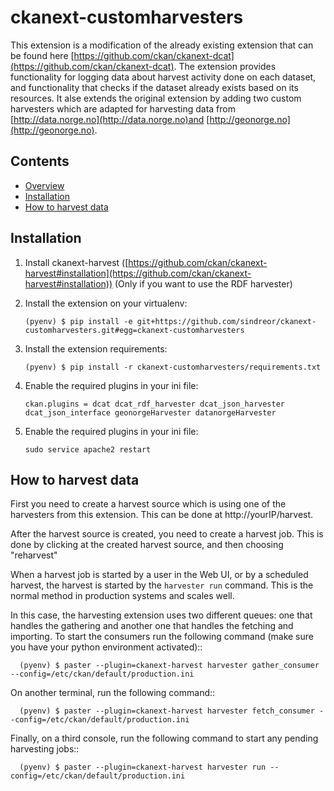 # ckanext-customharvesters


This extension is a modification of the already existing extension that can be found here [https://github.com/ckan/ckanext-dcat](https://github.com/ckan/ckanext-dcat). The extension provides functionality for logging data about harvest activity done on each dataset, and functionality that checks if the dataset already exists based on its resources. It alse extends the original extension by adding two custom harvesters which are adapted for harvesting data from [http://data.norge.no](http://data.norge.no)and [http://geonorge.no](http://geonorge.no).


## Contents

- [Overview](#overview)
- [Installation](#installation)
- [How to harvest data](#how-to-harvest-data)



## Installation

1.  Install ckanext-harvest ([https://github.com/ckan/ckanext-harvest#installation](https://github.com/ckan/ckanext-harvest#installation)) (Only if you want to use the RDF harvester)

2.  Install the extension on your virtualenv:

        (pyenv) $ pip install -e git+https://github.com/sindreor/ckanext-customharvesters.git#egg=ckanext-customharvesters

3.  Install the extension requirements:

        (pyenv) $ pip install -r ckanext-customharvesters/requirements.txt

4.  Enable the required plugins in your ini file:

        ckan.plugins = dcat dcat_rdf_harvester dcat_json_harvester dcat_json_interface geonorgeHarvester datanorgeHarvester

5.  Enable the required plugins in your ini file:

        sudo service apache2 restart

## How to harvest data

First you need to create a harvest source which is using one of the harvesters from this extension. This can be done at http://yourIP/harvest. 

After the harvest source is created, you need to create a harvest job. This is done by clicking at the created harvest source, and then choosing "reharvest"

When a harvest job is started by a user in the Web UI, or by a scheduled
harvest, the harvest is started by the ``harvester run`` command. This is the
normal method in production systems and scales well.

In this case, the harvesting extension uses two different queues: one that
handles the gathering and another one that handles the fetching and importing.
To start the consumers run the following command (make sure you have your
python environment activated)::

      (pyenv) $ paster --plugin=ckanext-harvest harvester gather_consumer --config=/etc/ckan/default/production.ini

On another terminal, run the following command::

      (pyenv) $ paster --plugin=ckanext-harvest harvester fetch_consumer --config=/etc/ckan/default/production.ini

Finally, on a third console, run the following command to start any
pending harvesting jobs::

      (pyenv) $ paster --plugin=ckanext-harvest harvester run --config=/etc/ckan/default/production.ini
